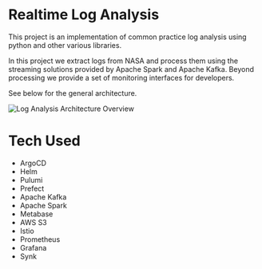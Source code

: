 # Realtime Log Analysis 

This project is an implementation of common practice log analysis using python and other various libraries. 


In this project we extract logs from NASA and process them using the streaming solutions provided by Apache Spark and Apache Kafka. 
Beyond processing we provide a set of monitoring interfaces for developers. 

See below for the general architecture. 

![Log Analysis Architecture Overview](https://user-images.githubusercontent.com/91840749/150593051-3c5aad68-ef11-4386-a1fe-4ee0158bee1c.png)

# Tech Used 
* ArgoCD 
* Helm
* Pulumi
* Prefect 
* Apache Kafka 
* Apache Spark 
* Metabase 
* AWS S3 
* Istio
* Prometheus 
* Grafana 
* Synk 
